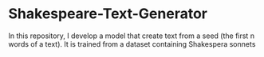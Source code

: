 # Shakespeare-Text-Generator
In this repository, I develop a model that create text from a seed (the first n words of a text). It  is trained from a dataset containing Shakespera sonnets
